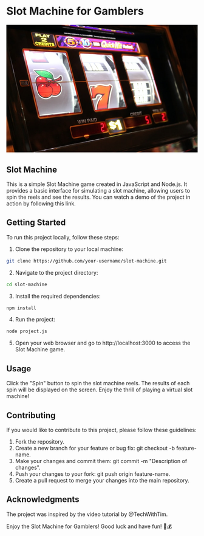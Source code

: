 # Slot Machine for Gamblers


![slotmachine_stock](node_modules/slotmachine.jpg)
## Slot Machine

This is a simple Slot Machine game created in JavaScript and Node.js. It provides a basic interface for simulating a slot machine, allowing users to spin the reels and see the results. You can watch a demo of the project in action by following this link.

## Getting Started
To run this project locally, follow these steps:

1. Clone the repository to your local machine:
```bash
git clone https://github.com/your-username/slot-machine.git
```
2. Navigate to the project directory:
```bash
cd slot-machine
```
3. Install the required dependencies:
```bash
npm install
```
4. Run the project:
```bash
node project.js
```
5. Open your web browser and go to http://localhost:3000 to access the Slot Machine game.


## Usage
Click the "Spin" button to spin the slot machine reels.
The results of each spin will be displayed on the screen.
Enjoy the thrill of playing a virtual slot machine!

## Contributing
If you would like to contribute to this project, please follow these guidelines:

1. Fork the repository.
2. Create a new branch for your feature or bug fix: git checkout -b feature-name.
3. Make your changes and commit them: git commit -m "Description of changes".
4. Push your changes to your fork: git push origin feature-name.
5. Create a pull request to merge your changes into the main repository.

## Acknowledgments
The project was inspired by the video tutorial by @TechWithTim.

Enjoy the Slot Machine for Gamblers! Good luck and have fun! 🎰💰
